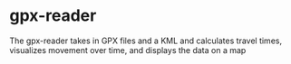 # gpx-reader
The gpx-reader takes in GPX files and a KML and calculates travel times, visualizes movement over time, and displays the data on a map
